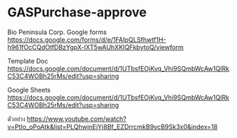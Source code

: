 # GASPurchase-approve
Bio Peninsula Corp.
Google forms
https://docs.google.com/forms/d/e/1FAIpQLSfhwtf1H-h961fOcCQdOtfDBzYgpX-lXT5wAUhXKlQFkbytoQ/viewform

Template Doc
https://docs.google.com/document/d/1UTbsfEOjKvq_Vhi9SQmbWcAw1QlRkC53C4WOBh25rMs/edit?usp=sharing

Google Sheets
https://docs.google.com/document/d/1UTbsfEOjKvq_Vhi9SQmbWcAw1QlRkC53C4WOBh25rMs/edit?usp=sharing

ตัวอย่าง
https://www.youtube.com/watch?v=PtIo_oPoAtk&list=PLQhwjnEjYj8Bf_EZDrrcmkB9vcB9Sk3x0&index=18
